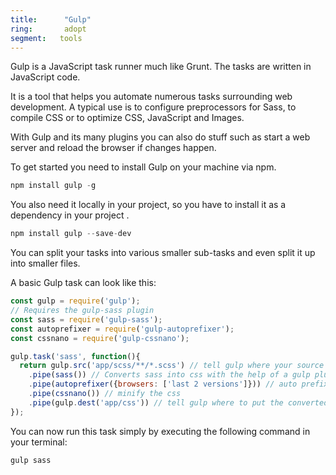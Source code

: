 ```yaml
---
title:      "Gulp"
ring:       adopt
segment:   tools
---
```


Gulp is a JavaScript task runner much like Grunt. The tasks are written in JavaScript code.

It is a tool that helps you automate numerous tasks surrounding web development.
A typical use is to configure preprocessors for Sass, to compile CSS or to optimize CSS, JavaScript and Images.

With Gulp and its many plugins you can also do stuff such as start a web server and reload the browser if changes happen.

To get started you need to install Gulp on your machine via npm.

```javascript
npm install gulp -g

```

You also need it locally in your project, so you have to install it as a dependency in your project .

```javascript
npm install gulp --save-dev

```

You can split your tasks into various smaller sub-tasks and even split it up into smaller files.

A basic Gulp task can look like this:

```javascript
const gulp = require('gulp');
// Requires the gulp-sass plugin
const sass = require('gulp-sass');
const autoprefixer = require('gulp-autoprefixer');
const cssnano = require('gulp-cssnano');

gulp.task('sass', function(){
  return gulp.src('app/scss/**/*.scss') // tell gulp where your source files are
    .pipe(sass()) // Converts sass into css with the help of a gulp plugin called gulp-sass
    .pipe(autoprefixer({browsers: ['last 2 versions']})) // auto prefixes the css for the last 2 versions of browser, like ie9 specific css
    .pipe(cssnano()) // minify the css
    .pipe(gulp.dest('app/css')) // tell gulp where to put the converted file. this is the first time where a file is written
});

```

You can now run this task simply by executing the following command in your terminal:

```javascript
gulp sass
```
